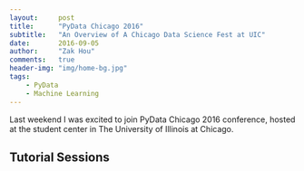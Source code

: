 ```yaml
---
layout:     post
title:      "PyData Chicago 2016"
subtitle:   "An Overview of A Chicago Data Science Fest at UIC"
date:       2016-09-05
author:     "Zak Hou"
comments:   true
header-img: "img/home-bg.jpg"
tags:
    - PyData
    - Machine Learning
---
```


Last weekend I was excited to join PyData Chicago 2016 conference, hosted at the student center 
in The University of Illinois at Chicago.

## Tutorial Sessions


